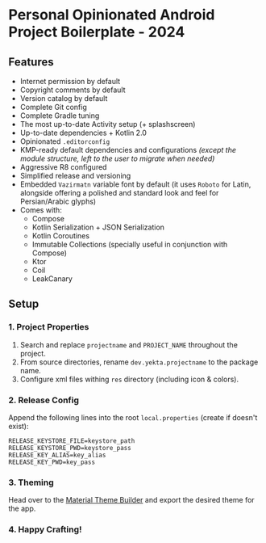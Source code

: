 # Personal Opinionated Android Project Boilerplate - 2024

## Features

+ Internet permission by default
+ Copyright comments by default
+ Version catalog by default
+ Complete Git config
+ Complete Gradle tuning
+ The most up-to-date Activity setup (+ splashscreen)
+ Up-to-date dependencies + Kotlin 2.0
+ Opinionated `.editorconfig`
+ KMP-ready default dependencies and configurations _(except the module structure, left to the user
  to migrate when needed)_
+ Aggressive R8 configured
+ Simplified release and versioning
+ Embedded `Vazirmatn` variable font by default (it uses `Roboto` for Latin, alongside offering a
  polished and standard look and feel for Persian/Arabic glyphs)
+ Comes with:
  + Compose
  + Kotlin Serialization + JSON Serialization
  + Kotlin Coroutines
  + Immutable Collections (specially useful in conjunction with Compose)
  + Ktor
  + Coil
  + LeakCanary

## Setup

### 1. Project Properties

1. Search and replace `projectname` and `PROJECT_NAME` throughout the project.
2. From source directories, rename `dev.yekta.projectname` to the package name.
3. Configure xml files withing `res` directory (including icon & colors).

### 2. Release Config

Append the following lines into the root `local.properties` (create if doesn't exist):

```properties
RELEASE_KEYSTORE_FILE=keystore_path
RELEASE_KEYSTORE_PWD=keystore_pass
RELEASE_KEY_ALIAS=key_alias
RELEASE_KEY_PWD=key_pass
```

### 3. Theming

Head over to the
[Material Theme Builder](https://material-foundation.github.io/material-theme-builder/) and export
the desired theme for the app.

### 4. Happy Crafting!
